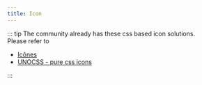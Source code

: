 ```yaml
---
title: Icon
---
```


::: tip
The community already has these css based icon solutions.  
Please refer to

* [Icônes](https://github.com/antfu/icones)
* [UNOCSS - pure css icons](https://github.com/unocss/unocss/tree/main/packages/preset-icons/)

:::


